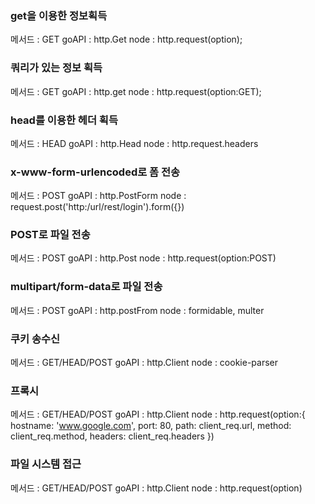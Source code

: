 ### get을 이용한 정보획득

메서드 : GET
goAPI : http.Get
node : http.request(option);

### 쿼리가 있는 정보 획득

메서드 : GET
goAPI : http.get
node : http.request(option:GET);

### head를 이용한 헤더 획득

메서드 : HEAD
goAPI : http.Head
node : http.request.headers

### x-www-form-urlencoded로 폼 전송

메서드 : POST
goAPI : http.PostForm
node : request.post('http:/url/rest/login').form({})

### POST로 파일 전송

메서드 : POST
goAPI : http.Post
node : http.request(option:POST)

### multipart/form-data로 파일 전송

메서드 : POST
goAPI : http.postFrom
node : formidable, multer

### 쿠키 송수신

메서드 : GET/HEAD/POST
goAPI : http.Client
node : cookie-parser

### 프록시

메서드 : GET/HEAD/POST
goAPI : http.Client
node : http.request(option:{
hostname: 'www.google.com',
port: 80,
path: client_req.url,
method: client_req.method,
headers: client_req.headers
})

### 파일 시스템 접근

메서드 : GET/HEAD/POST
goAPI : http.Client
node : http.request(option)
